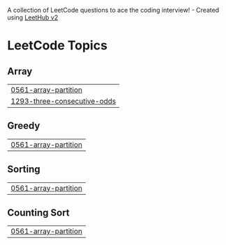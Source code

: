 A collection of LeetCode questions to ace the coding interview! - Created using [LeetHub v2](https://github.com/arunbhardwaj/LeetHub-2.0)
<!---LeetCode Topics Start-->
# LeetCode Topics
## Array
|  |
| ------- |
| [0561-array-partition](https://github.com/bhooshan123/leetcode/tree/master/0561-array-partition) |
| [1293-three-consecutive-odds](https://github.com/bhooshan123/leetcode/tree/master/1293-three-consecutive-odds) |
## Greedy
|  |
| ------- |
| [0561-array-partition](https://github.com/bhooshan123/leetcode/tree/master/0561-array-partition) |
## Sorting
|  |
| ------- |
| [0561-array-partition](https://github.com/bhooshan123/leetcode/tree/master/0561-array-partition) |
## Counting Sort
|  |
| ------- |
| [0561-array-partition](https://github.com/bhooshan123/leetcode/tree/master/0561-array-partition) |
<!---LeetCode Topics End-->